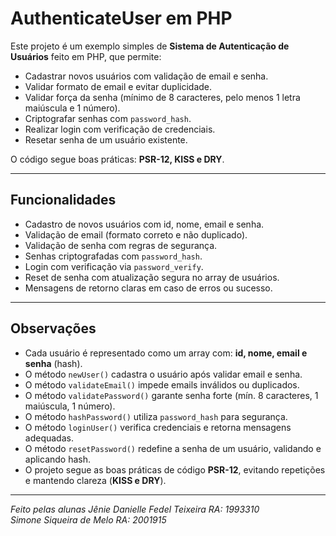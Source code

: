 # AuthenticateUser em PHP

Este projeto é um exemplo simples de **Sistema de Autenticação de Usuários** feito em PHP, que permite:  

- Cadastrar novos usuários com validação de email e senha.  
- Validar formato de email e evitar duplicidade.  
- Validar força da senha (mínimo de 8 caracteres, pelo menos 1 letra maiúscula e 1 número).  
- Criptografar senhas com `password_hash`.  
- Realizar login com verificação de credenciais.  
- Resetar senha de um usuário existente.  

O código segue boas práticas: **PSR-12, KISS e DRY**.  

---

## Funcionalidades

- Cadastro de novos usuários com id, nome, email e senha.  
- Validação de email (formato correto e não duplicado).  
- Validação de senha com regras de segurança.  
- Senhas criptografadas com `password_hash`.  
- Login com verificação via `password_verify`.  
- Reset de senha com atualização segura no array de usuários.  
- Mensagens de retorno claras em caso de erros ou sucesso.  

---

## Observações

- Cada usuário é representado como um array com: **id, nome, email e senha** (hash).  
- O método `newUser()` cadastra o usuário após validar email e senha.  
- O método `validateEmail()` impede emails inválidos ou duplicados.  
- O método `validatePassword()` garante senha forte (mín. 8 caracteres, 1 maiúscula, 1 número).  
- O método `hashPassword()` utiliza `password_hash` para segurança.  
- O método `loginUser()` verifica credenciais e retorna mensagens adequadas.  
- O método `resetPassword()` redefine a senha de um usuário, validando e aplicando hash.  
- O projeto segue as boas práticas de código **PSR-12**, evitando repetições e mantendo clareza (**KISS e DRY**).  

---

*Feito pelas alunas Jênie Danielle Fedel Teixeira RA: 1993310  
Simone Siqueira de Melo RA: 2001915*  
